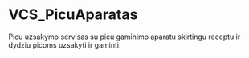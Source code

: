 # VCS_PicuAparatas
Picu uzsakymo servisas su picu gaminimo aparatu skirtingu receptu ir dydziu picoms uzsakyti ir gaminti.
